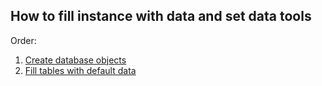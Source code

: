 ## How to fill instance with data and set data tools

Order:
1. [Create database objects](https://github.com/Alexxx180/Prosperity/tree/sql/DML/Objects)
2. [Fill tables with default data](https://github.com/Alexxx180/Prosperity/tree/sql/DML/DefaultData)
